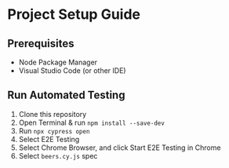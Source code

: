 # Project Setup Guide
## Prerequisites
- Node Package Manager
- Visual Studio Code (or other IDE)

## Run Automated Testing
1. Clone this repository
2. Open Terminal & run `npm install --save-dev`
3. Run `npx cypress open`
4. Select E2E Testing
5. Select Chrome Browser, and click Start E2E Testing in Chrome
6. Select `beers.cy.js` spec
